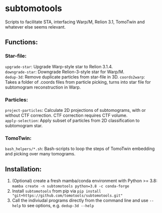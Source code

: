 # subtomotools
Scripts to facilitate STA, interfacing Warp/M, Relion 3.1, TomoTwin and whatever else seems relevant. 

## Functions:

### Star-file:
```upgrade-star```: Upgrade Warp-style star to Relion 3.1.4.  
```downgrade-star```: Downgrade Relion-3-style star for Warp/M.  
```dedup-3d```: Remove duplicate particles from star-file in 3D. 
```coords2warp```: Takes a folder of .coords files from particle picking, turns into star file for subtomogram reconstruction in Warp.  

### Particles:
```project-particles```: Calculate 2D projections of subtomograms, with or without CTF correction. CTF correction requires CTF volume.  
```apply-selection```: Apply subset of particles from 2D classification to subtomogram star.

### TomoTwin:
```bash_helpers/*.sh```: Bash-scripts to loop the steps of TomoTwin embedding and picking over many tomograms.

## Installation:

1. (Optional) create a fresh mamba/conda environment with Python >= 3.8:
`mamba create -n subtomotools python=3.8 -c conda-forge`
2. Install `subtomotools` from pip via `pip install "git+https://github.com/tomotools/subtomotools.git"`
3. Call the indiviudal programs directly from the command line and use `--help` to see options, e.g. `dedup-3d --help`
